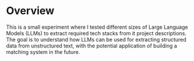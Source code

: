 # Overview
This is a small experiment where I tested different sizes of Large Language Models (LLMs) to extract required tech stacks from it project descriptions. The goal is to understand how LLMs can be used for extracting structured data from unstructured text, with the potential application of building a matching system in the future.
